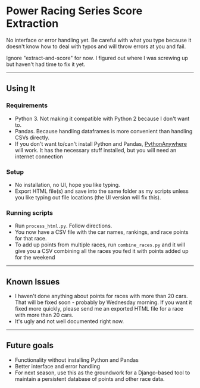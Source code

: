 # Power Racing Series Score Extraction

No interface or error handling yet. Be careful with what you type because it doesn't know how to deal with typos and will throw errors at you and fail.

Ignore "extract-and-score" for now. I figured out where I was screwing up but haven't had time to fix it yet.

---
## Using It

### Requirements

* Python 3. Not making it compatible with Python 2 because I don't want to.
* Pandas. Because handling dataframes is more convenient than handling CSVs directly.
* If you don't want to/can't install Python and Pandas, [PythonAnywhere](http://www.pythonanywhere.com) will work. It has the necessary stuff installed, but you will need an internet connection

### Setup

* No installation, no UI, hope you like typing.
* Export HTML file(s) and save into the same folder as my scripts unless you like typing out file locations (the UI version will fix this).

### Running scripts

* Run ```process_html.py```. Follow directions.
* You now have a CSV file with the car names, rankings, and race points for that race.
* To add up points from multiple races, run ```combine_races.py``` and it will give you a CSV combining all the races you fed it with points added up for the weekend
---
## Known Issues

* I haven't done anything about points for races with more than 20 cars. That will be fixed soon - probably by Wednesday morning. If you want it fixed more quickly, please send me an exported HTML file for a race with more than 20 cars. 
* It's ugly and not well documented right now.
---
## Future goals

* Functionality without installing Python and Pandas
* Better interface and error handling
* For next season, use this as the groundwork for a Django-based tool to maintain a persistent database of points and other race data.
